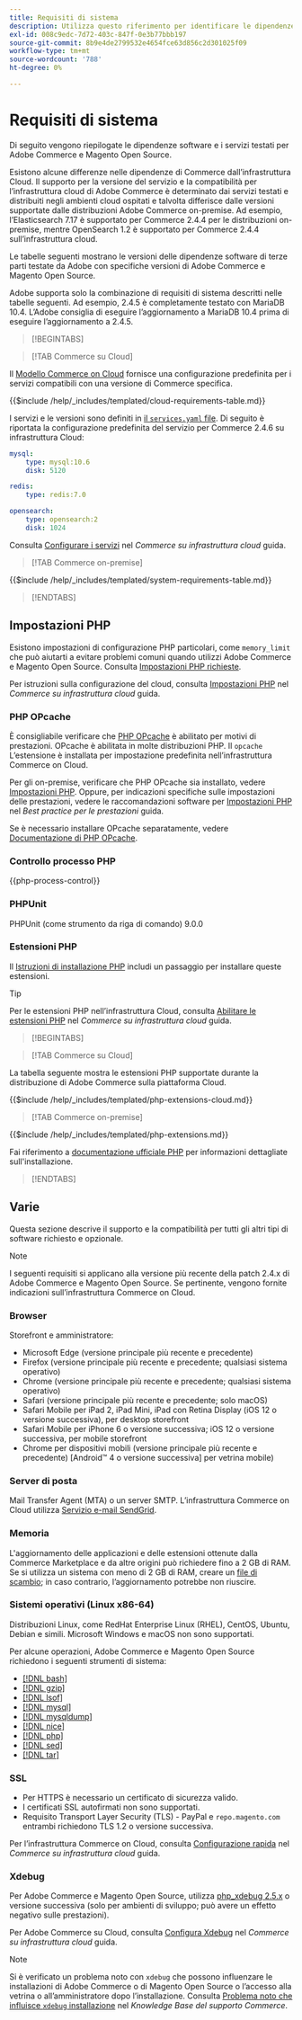 ```yaml
---
title: Requisiti di sistema
description: Utilizza questo riferimento per identificare le dipendenze software richieste che sono state testate con Adobe Commerce e le versioni di Magento Open Source.
exl-id: 008c9edc-7d72-403c-847f-0e3b77bbb197
source-git-commit: 8b9e4de2799532e4654fce63d856c2d301025f09
workflow-type: tm+mt
source-wordcount: '788'
ht-degree: 0%

---
```


# Requisiti di sistema

Di seguito vengono riepilogate le dipendenze software e i servizi testati per Adobe Commerce e Magento Open Source.

Esistono alcune differenze nelle dipendenze di Commerce dall’infrastruttura Cloud. Il supporto per la versione del servizio e la compatibilità per l’infrastruttura cloud di Adobe Commerce è determinato dai servizi testati e distribuiti negli ambienti cloud ospitati e talvolta differisce dalle versioni supportate dalle distribuzioni Adobe Commerce on-premise. Ad esempio, l’Elasticsearch 7.17 è supportato per Commerce 2.4.4 per le distribuzioni on-premise, mentre OpenSearch 1.2 è supportato per Commerce 2.4.4 sull’infrastruttura cloud.

Le tabelle seguenti mostrano le versioni delle dipendenze software di terze parti testate da Adobe con specifiche versioni di Adobe Commerce e Magento Open Source.

Adobe supporta solo la combinazione di requisiti di sistema descritti nelle tabelle seguenti. Ad esempio, 2.4.5 è completamente testato con MariaDB 10.4. L’Adobe consiglia di eseguire l’aggiornamento a MariaDB 10.4 prima di eseguire l’aggiornamento a 2.4.5.

>[!BEGINTABS]

>[!TAB Commerce su Cloud]

Il [Modello Commerce on Cloud](https://github.com/magento/magento-cloud) fornisce una configurazione predefinita per i servizi compatibili con una versione di Commerce specifica.

{{$include /help/_includes/templated/cloud-requirements-table.md}}

I servizi e le versioni sono definiti in [il `services.yaml` file](https://github.com/magento/magento-cloud/blob/master/.magento/services.yaml). Di seguito è riportata la configurazione predefinita del servizio per Commerce 2.4.6 su infrastruttura Cloud:

```yaml
mysql:
    type: mysql:10.6
    disk: 5120

redis:
    type: redis:7.0

opensearch:
    type: opensearch:2
    disk: 1024
```

Consulta [Configurare i servizi](https://experienceleague.adobe.com/docs/commerce-cloud-service/user-guide/configure/service/services-yaml.html) nel _Commerce su infrastruttura cloud_ guida.

>[!TAB Commerce on-premise]

{{$include /help/_includes/templated/system-requirements-table.md}}

>[!ENDTABS]

## Impostazioni PHP

Esistono impostazioni di configurazione PHP particolari, come `memory_limit` che può aiutarti a evitare problemi comuni quando utilizzi Adobe Commerce e Magento Open Source. Consulta [Impostazioni PHP richieste](prerequisites/php-settings.md).

Per istruzioni sulla configurazione del cloud, consulta [Impostazioni PHP](https://experienceleague.adobe.com/docs/commerce-cloud-service/user-guide/configure/app/php-settings.html) nel _Commerce su infrastruttura cloud_ guida.

### PHP OPcache

È consigliabile verificare che [PHP OPcache](https://www.php.net/manual/en/intro.opcache.php) è abilitato per motivi di prestazioni. OPcache è abilitata in molte distribuzioni PHP. Il `opcache` L’estensione è installata per impostazione predefinita nell’infrastruttura Commerce on Cloud.

Per gli on-premise, verificare che PHP OPcache sia installato, vedere [Impostazioni PHP](prerequisites/php-settings.md). Oppure, per indicazioni specifiche sulle impostazioni delle prestazioni, vedere le raccomandazioni software per [Impostazioni PHP](https://experienceleague.adobe.com/docs/commerce-operations/performance-best-practices/software.html#php-settings) nel _Best practice per le prestazioni_ guida.

Se è necessario installare OPcache separatamente, vedere [Documentazione di PHP OPcache](https://www.php.net/manual/en/opcache.setup.php).

### Controllo processo PHP

{{php-process-control}}

### PHPUnit

PHPUnit (come strumento da riga di comando) 9.0.0

### Estensioni PHP

Il [Istruzioni di installazione PHP](prerequisites/php-settings.md) includi un passaggio per installare queste estensioni.

>[!TIP]
>
>Per le estensioni PHP nell’infrastruttura Cloud, consulta [Abilitare le estensioni PHP](https://experienceleague.adobe.com/docs/commerce-cloud-service/user-guide/configure/app/php-settings.html#enable-extensions) nel _Commerce su infrastruttura cloud_ guida.

>[!BEGINTABS]

>[!TAB Commerce su Cloud]

La tabella seguente mostra le estensioni PHP supportate durante la distribuzione di Adobe Commerce sulla piattaforma Cloud.

{{$include /help/_includes/templated/php-extensions-cloud.md}}

>[!TAB Commerce on-premise]

{{$include /help/_includes/templated/php-extensions.md}}

Fai riferimento a [documentazione ufficiale PHP](https://www.php.net/manual/en/extensions.php) per informazioni dettagliate sull&#39;installazione.

>[!ENDTABS]

## Varie

Questa sezione descrive il supporto e la compatibilità per tutti gli altri tipi di software richiesto e opzionale.

>[!NOTE]
>
>I seguenti requisiti si applicano alla versione più recente della patch 2.4.x di Adobe Commerce e Magento Open Source. Se pertinente, vengono fornite indicazioni sull’infrastruttura Commerce on Cloud.

### Browser

Storefront e amministratore:

- Microsoft Edge (versione principale più recente e precedente)
- Firefox (versione principale più recente e precedente; qualsiasi sistema operativo)
- Chrome (versione principale più recente e precedente; qualsiasi sistema operativo)
- Safari (versione principale più recente e precedente; solo macOS)
- Safari Mobile per iPad 2, iPad Mini, iPad con Retina Display (iOS 12 o versione successiva), per desktop storefront
- Safari Mobile per iPhone 6 o versione successiva; iOS 12 o versione successiva, per mobile storefront
- Chrome per dispositivi mobili (versione principale più recente e precedente) [Android™ 4 o versione successiva] per vetrina mobile)

### Server di posta

Mail Transfer Agent (MTA) o un server SMTP. L’infrastruttura Commerce on Cloud utilizza [Servizio e-mail SendGrid](https://experienceleague.adobe.com/docs/commerce-cloud-service/user-guide/project/sendgrid.html).

### Memoria

L&#39;aggiornamento delle applicazioni e delle estensioni ottenute dalla Commerce Marketplace e da altre origini può richiedere fino a 2 GB di RAM. Se si utilizza un sistema con meno di 2 GB di RAM, creare un [file di scambio](https://support.magento.com/hc/en-us/articles/360032980432); in caso contrario, l’aggiornamento potrebbe non riuscire.

### Sistemi operativi (Linux x86-64)

Distribuzioni Linux, come RedHat Enterprise Linux (RHEL), CentOS, Ubuntu, Debian e simili. Microsoft Windows e macOS non sono supportati.

Per alcune operazioni, Adobe Commerce e Magento Open Source richiedono i seguenti strumenti di sistema:

- [[!DNL bash]](https://www.gnu.org/software/bash/)
- [[!DNL gzip]](https://www.gzip.org/)
- [[!DNL lsof]](https://linux.die.net/man/8/lsof)
- [[!DNL mysql]](https://www.mysql.com/)
- [[!DNL mysqldump]](https://dev.mysql.com/doc/refman/8.0/en/mysqldump.html)
- [[!DNL nice]](https://linux.die.net/man/1/nice)
- [[!DNL php]](https://www.php.net/)
- [[!DNL sed]](https://www.gnu.org/software/sed/manual/sed.html)
- [[!DNL tar]](https://linux.die.net/man/1/tar)

### SSL

- Per HTTPS è necessario un certificato di sicurezza valido.
- I certificati SSL autofirmati non sono supportati.
- Requisito Transport Layer Security (TLS) - PayPal e `repo.magento.com` entrambi richiedono TLS 1.2 o versione successiva.

Per l’infrastruttura Commerce on Cloud, consulta [Configurazione rapida](https://experienceleague.adobe.com/docs/commerce-cloud-service/user-guide/cdn/setup-fastly/fastly-configuration.html) nel _Commerce su infrastruttura cloud_ guida.

### Xdebug

Per Adobe Commerce e Magento Open Source, utilizza [php_xdebug 2.5.x](https://xdebug.org/download) o versione successiva (solo per ambienti di sviluppo; può avere un effetto negativo sulle prestazioni).

Per Adobe Commerce su Cloud, consulta [Configura Xdebug](https://experienceleague.adobe.com/docs/commerce-cloud-service/user-guide/develop/test/debug.html) nel _Commerce su infrastruttura cloud_ guida.

>[!NOTE]
>
>Si è verificato un problema noto con `xdebug` che possono influenzare le installazioni di Adobe Commerce o di Magento Open Source o l’accesso alla vetrina o all’amministratore dopo l’installazione. Consulta [Problema noto che influisce `xdebug` installazione](https://experienceleague.adobe.com/docs/commerce-knowledge-base/kb/troubleshooting/miscellaneous/known-issues-that-affect-installation.html) nel _Knowledge Base del supporto Commerce_.
